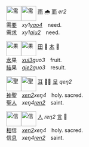 <img id=需 alt=需 height=40 src=https://f.2cn.cn/hanzi/svg/9700.svg
align=middle><img alt=需 height=40 src=https://f.2cn.cn/a/zi-svg/9700swjz16359.svg
align=middle> [雨]() 🌧 [而]() _er2_    
需[要]()　_xy1[yao4]()_　need.   
需[求]()　_xy1[qiu2]()_　need.   

<img id=果 alt=果 height=40 src=https://f.2cn.cn/hanzi/svg/679C.svg
align=middle><img alt=果 height=40 src=https://f.2cn.cn/a/zi-svg/679Cswjz7509.svg
align=middle> [田]() 🍊 [木]() 🌳   
[水]()果　_[xui3]()guo3_　fruit.   
[結]()果　_[gie2]()guo3_　result.   

<img id=聖 alt=聖 height=40 src=https://f.2cn.cn/hanzi/svg/8056.svg
align=middle><img alt=聖 height=40 src=https://f.2cn.cn/a/zi-svg/8056swjz62638.svg
align=middle> [耳]() 👂🏻 [呈]() _qeŋ2_   
[神]()聖　_[xen2]()xeŋ4_　holy. sacred.   
聖[人]()　_xeŋ4[ren2]()_　saint.   

<img id=信 alt=信 height=40 src=https://f.2cn.cn/hanzi/svg/4FE1.svg
align=middle><img alt=信 height=40 src=https://f.2cn.cn/a/zi-svg/4FE1swjz9926.svg
align=middle> [人]() _reŋ2_ [言]() 💬   
[相]()信　_[xen2]()xeŋ4_　holy. sacred.   
信[息]()　_xeŋ4[ren2]()_　saint.   
